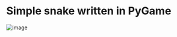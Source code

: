 # Simple snake written in PyGame
![image](https://user-images.githubusercontent.com/91896985/165403256-b14eca34-9e50-4ebe-9803-c9cf8e2454c1.png)
